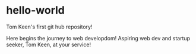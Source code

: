 # hello-world
Tom Keen's first git hub repository!

Here begins the journey to web developdom! Aspiring web dev and startup seeker, Tom Keen, at your service!
